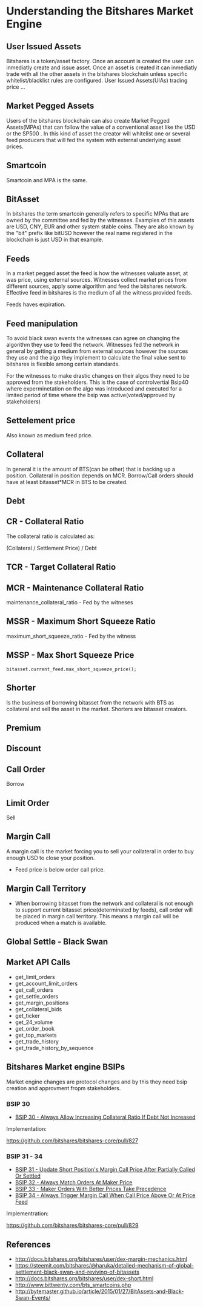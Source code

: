 # Understanding the Bitshares Market Engine

## User Issued Assets

Bitshares is a token/asset factory. Once an account is created the user can inmediatly create and issue asset. Once an asset is created it can inmediatly trade with all the other assets in the bitshares blockchain unless specific whitelist/blacklist rules are configured. User Issued Assets(UIAs) trading price ...

## Market Pegged Assets

Users of the bitshares blockchain can also create Market Pegged Assets(MPAs) that can follow the value of a conventional asset like the USD or the SP500 . In this kind of asset the creator will whitelist one or several feed producers that will fed the system with external underlying asset prices. 

## Smartcoin

Smartcoin and MPA is the same.

## BitAsset

In bitshares the term smartcoin generally refers to specific MPAs that are owned by the committee and fed by the witnesses. Examples of this assets are USD, CNY, EUR and other system stable coins. They are also known by the "bit" prefix like bitUSD however the real name registered in the blockchain is just USD in that example.

## Feeds

In a market pegged asset the feed is how the witnesses valuate asset, at was price, using external sources. Witnesses collect market prices from different sources, apply some algorithm and feed the bitshares network. Effective feed in bitshares is the medium of all the witness provided feeds. 

Feeds haves expiration.

## Feed manipulation

To avoid black swan events the witnesses can agree on changing the algorithm they use to feed the network. Witnesses fed the network in general by getting a medium from external sources however the sources they use and the algo they implement to calculate the final value sent to bitshares is flexible among certain standards.

For the witnesses to make drastic changes on their algos they need to be approved from the stakeholders. This is the case of controlvertial Bsip40 where experminetation on the algo was introduced and executed for a limited period of time where the bsip was active(voted/approved by stakeholders)

## Settelement price

Also known as medium feed price. 

## Collateral

In general it is the amount of BTS(can be other) that is backing up a position. Collateral in position depends on MCR. Borrow/Call orders should have at least bitasset*MCR in BTS to be created.

## Debt

## CR - Collateral Ratio

The collateral ratio is calculated as:

(Collateral / Settlement Price) / Debt

## TCR - Target Collateral Ratio

## MCR - Maintenance Collateral Ratio

maintenance_collateral_ratio - Fed by the witneses

## MSSR - Maximum Short Squeeze Ratio

maximum_short_squeeze_ratio - Fed by the witness

## MSSP - Max Short Squeeze Price

`bitasset.current_feed.max_short_squeeze_price();`

## Shorter

Is the business of borrowing bitasset from the network with BTS as collateral and sell the asset in the market. Shorters are bitasset creators.

## Premium

## Discount

## Call Order

Borrow

## Limit Order

Sell

## Margin Call

A margin call is the market forcing you to sell your collateral in order to buy enough USD to close your position.
- Feed price is below order call price.

## Margin Call Territory

- When borrowing bitasset from the network and collateral is not enough to support current bitasset price(determinated by feeds), call order will be placed in margin call territory. This means a margin call will be produced when a match is available.

## Global Settle - Black Swan


## Market API Calls

- get_limit_orders
- get_account_limit_orders
- get_call_orders
- get_settle_orders
- get_margin_positions
- get_collateral_bids
- get_ticker
- get_24_volume
- get_order_book
- get_top_markets
- get_trade_history
- get_trade_history_by_sequence

## Bitshares Market engine BSIPs

Market engine changes are protocol changes and by this they need bsip creation and approvment fropm stakeholders.

### BSIP 30

- [BSIP 30 - Always Allow Increasing Collateral Ratio If Debt Not Increased](https://github.com/bitshares/bsips/blob/master/bsip-0030.md)

Implementation:

https://github.com/bitshares/bitshares-core/pull/827

### BSIP 31 - 34

- [BSIP 31 - Update Short Position's Margin Call Price After Partially Called Or Settled](https://github.com/bitshares/bsips/blob/master/bsip-0031.md)
- [BSIP 32 -  Always Match Orders At Maker Price](https://github.com/bitshares/bsips/blob/master/bsip-0032.md)
- [BSIP 33 - Maker Orders With Better Prices Take Precedence](https://github.com/bitshares/bsips/blob/master/bsip-0033.md)
- [BSIP 34 - Always Trigger Margin Call When Call Price Above Or At Price Feed](https://github.com/bitshares/bsips/blob/master/bsip-0034.md)

Implementration:

https://github.com/bitshares/bitshares-core/pull/829

## References

- http://docs.bitshares.org/bitshares/user/dex-margin-mechanics.html
- https://steemit.com/bitshares/@haruka/detailed-mechanism-of-global-settlement-black-swan-and-reviving-of-bitassets
- http://docs.bitshares.org/bitshares/user/dex-short.html
- http://www.bittwenty.com/bts_smartcoins.php
- http://bytemaster.github.io/article/2015/01/27/BitAssets-and-Black-Swan-Events/
